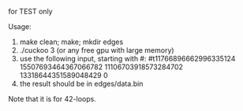 for TEST only

Usage:
1. make clean; make; mkdir edges
2. ./cuckoo 3 (or any free gpu with large memory)
3. use the following input, starting with #:
   #t11766896662996335124 15507693464367066782 11106703918573284702 13318644351589048429 0
4. the result should be in edges/data.bin

Note that it is for 42-loops.
